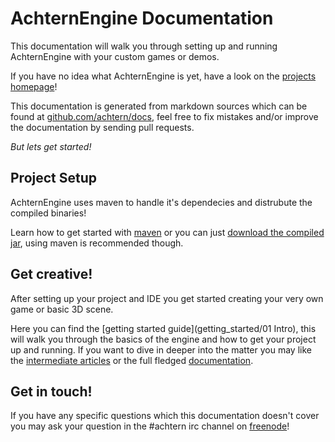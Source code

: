 # AchternEngine Documentation

This documentation will walk you through setting up and running AchternEngine with your custom games or demos.

If you have no idea what AchternEngine is yet, have a look on the [projects homepage](http://achtern.org)!

This documentation is generated from markdown sources which can be found at [github.com/achtern/docs](https://github.com/achtern/docs),
feel free to fix mistakes and/or improve the documentation by sending pull requests.

_But lets get started!_

## Project Setup

AchternEngine uses maven to handle it's dependecies and distrubute the compiled binaries!

Learn how to get started with [maven](setup/maven)
or you can just [download the compiled jar](setup/download), using maven is recommended though.

## Get creative!

After setting up your project and IDE you get started creating your very own game or basic 3D scene.

Here you can find the [getting started guide](getting_started/01 Intro), this will walk you through the basics
of the engine and how to get your project up and running. If you want to dive in deeper into the matter you
may like the [intermediate articles](intermediate/) or the full fledged [documentation](documentation/).

## Get in touch!

If you have any specific questions which this documentation doesn't cover you may ask your question in the
\#achtern irc channel on [freenode](https://freenode.net/)!
